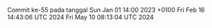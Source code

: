 Commit ke-55 pada tanggal Sun Jan 01 14:00 2023 +0100
Fri Feb 16 14:43:06 UTC 2024
Fri May 10 08:13:04 UTC 2024
